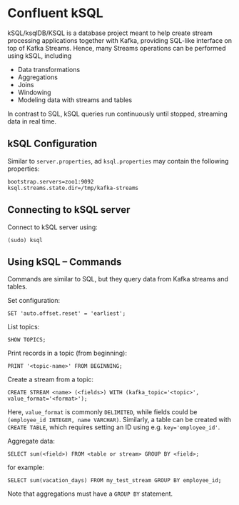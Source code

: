 # Confluent kSQL

kSQL/ksqlDB/KSQL is a database project meant to help create stream processing applications together with Kafka,
providing
SQL-like interface on top of Kafka Streams. Hence, many Streams operations can be performed using kSQL, including

- Data transformations
- Aggregations
- Joins
- Windowing
- Modeling data with streams and tables

In contrast to SQL, kSQL queries run continuously until stopped, streaming data in real time.

## kSQL Configuration

Similar to `server.properties`, ad `ksql.properties` may contain the following properties:

```console
bootstrap.servers=zoo1:9092
ksql.streams.state.dir=/tmp/kafka-streams
```

## Connecting to kSQL server

Connect to kSQL server using:

```console
(sudo) ksql
```

## Using kSQL – Commands

Commands are similar to SQL, but they query data from Kafka streams and tables.

Set configuration:

```console
SET 'auto.offset.reset' = 'earliest';
```

List topics:

```
SHOW TOPICS;
```

Print records in a topic (from beginning):

```
PRINT '<topic-name>' FROM BEGINNING;
```

Create a stream from a topic:

```
CREATE STREAM <name> (<fields>) WITH (kafka_topic='<topic>', value_format='<format>');
```

Here, `value_format` is commonly `DELIMITED`, while fields could be `(employee_id INTEGER, name VARCHAR)`.
Similarly, a table can be created with `CREATE TABLE`, which requires setting an ID using e.g. `key='employee_id'`.

Aggregate data:

```
SELECT sum(<field>) FROM <table or stream> GROUP BY <field>;
```

for example:

```console
SELECT sum(vacation_days) FROM my_test_stream GROUP BY employee_id;
```

Note that aggregations must have a `GROUP BY` statement.